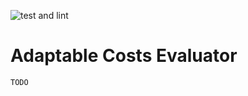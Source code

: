 ![test and lint](https://github.com/patrotom/iso-service/actions/workflows/test.yml/badge.svg)

# Adaptable Costs Evaluator

`TODO`
